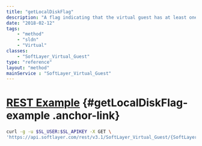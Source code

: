 ```yaml
---
title: "getLocalDiskFlag"
description: "A flag indicating that the virtual guest has at least one disk which is local to the host it runs on. This does not include a SWAP device."
date: "2018-02-12"
tags:
    - "method"
    - "sldn"
    - "Virtual"
classes:
    - "SoftLayer_Virtual_Guest"
type: "reference"
layout: "method"
mainService : "SoftLayer_Virtual_Guest"
---
```


# [REST Example](#getLocalDiskFlag-example) <a href="/article/rest/"><i class="fas fa-question"></i></a> {#getLocalDiskFlag-example .anchor-link} 
```bash
curl -g -u $SL_USER:$SL_APIKEY -X GET \
'https://api.softlayer.com/rest/v3.1/SoftLayer_Virtual_Guest/{SoftLayer_Virtual_GuestID}/getLocalDiskFlag'
```
